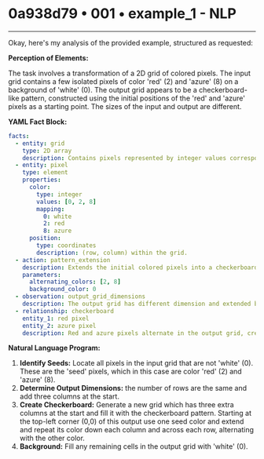 # 0a938d79 • 001 • example_1 - NLP

---
Okay, here's my analysis of the provided example, structured as requested:

**Perception of Elements:**

The task involves a transformation of a 2D grid of colored pixels. The input grid contains a few isolated pixels of color 'red' (2) and 'azure' (8) on a background of 'white' (0). The output grid appears to be a checkerboard-like pattern, constructed using the initial positions of the 'red' and 'azure' pixels as a starting point. The sizes of the input and output are different.

**YAML Fact Block:**



```yaml
facts:
  - entity: grid
    type: 2D array
    description: Contains pixels represented by integer values corresponding to colors.
  - entity: pixel
    type: element
    properties:
      color:
        type: integer
        values: [0, 2, 8]
        mapping:
          0: white
          2: red
          8: azure
      position:
        type: coordinates
        description: (row, column) within the grid.
  - action: pattern_extension
    description: Extends the initial colored pixels into a checkerboard pattern.
    parameters:
      alternating_colors: [2, 8]
      background_color: 0
  - observation: output_grid_dimensions
    description: The output grid has different dimension and extended by three columns at the start
  - relationship: checkerboard
    entity_1: red pixel
    entity_2: azure pixel
    description: Red and azure pixels alternate in the output grid, creating a checkerboard pattern.
```



**Natural Language Program:**

1.  **Identify Seeds:** Locate all pixels in the input grid that are not 'white' (0). These are the 'seed' pixels, which in this case are color 'red' (2) and 'azure' (8).
2.  **Determine Output Dimensions:** the number of rows are the same and add three columns at the start.
3.  **Create Checkerboard:** Generate a new grid which has three extra columns at the start and fill it with the checkerboard pattern. Starting at the top-left corner (0,0) of this output use one seed color and extend and repeat its color down each column and across each row, alternating with the other color.
4.  **Background:** Fill any remaining cells in the output grid with 'white' (0).


